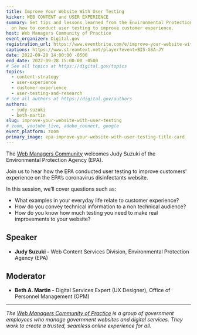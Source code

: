 ```yaml
---
title: Improve Your Website With User Testing
kicker: WEB CONTENT and USER EXPERIENCE
summary: Get tips and lessons learned from the Environmental Protection Agency
  on how to conduct user testing to improve customer experience.
host: Web Managers Community of Practice
event_organizer: Digital.gov
registration_url: https://www.eventbrite.com/e/improve-your-website-with-user-testing-tickets-418122123527
captions: https://www.streamtext.net/player?event=BIS-GSA-JY
date: 2022-09-28 14:00:00 -0500
end_date: 2022-09-28 15:00:00 -0500
# See all topics at https://digital.gov/topics
topics:
  - content-strategy
  - user-experience
  - customer-experience
  - user-testing-and-research
# See all authors at https://digital.gov/authors
authors:
  - judy-suzuki
  - beth-martin
slug: improve-your-website-with-user-testing
# zoom, youtube_live, adobe_connect, google
event_platform: zoom
primary_image: epa-improve-your-website-with-user-testing-title-card
---
```

The [Web Managers Community](https://digital.gov/communities/web-content-managers/) welcomes Judy Suzuki of the Environmental Protection Agency (EPA).

Join us to hear how the EPA conducted user testing to improve customers' experience on the EPA’s coronavirus disinfectants website.

In this session, we’ll cover questions such as:

* What examples in your everyday life relate to customer experience?
* How do you convey technical information to a non technical audience?
* How do you know how much testing you need to make real improvements to your website?

## Speaker

* **Judy Suzuki -** Web Content Services Division, Environmental Protection Agency (EPA)

## Moderator

* **Beth A. Martin -** Digital Services Expert (UX Designer), Office of Personnel Management (OPM)

---

*The [Web Managers Community of Practice](https://digital.gov/communities/web-content-managers/) is a group of government employees who manage government websites and digital services. They work to create a trusted, seamless online experience for all.*